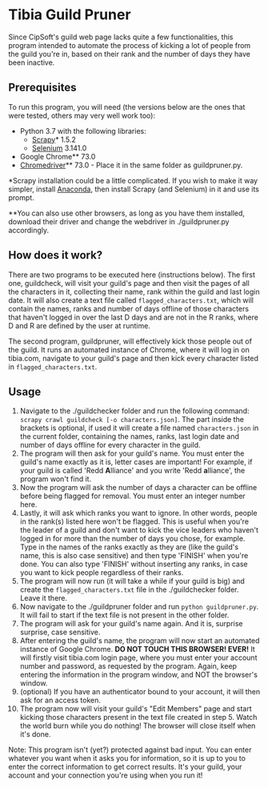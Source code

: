 # Tibia Guild Pruner

Since CipSoft's guild web page lacks quite a few functionalities, this program intended to automate the process of kicking a lot of people from the guild you're in, based on their rank and the number of days they have been inactive.

## Prerequisites

To run this program, you will need (the versions below are the ones that were tested, others may very well work too):

* Python 3.7 with the following libraries:
    * [Scrapy](https://scrapy.org/)* 1.5.2
    * [Selenium](https://www.seleniumhq.org/) 3.141.0
* Google Chrome** 73.0
* [Chromedriver](https://sites.google.com/a/chromium.org/chromedriver/downloads)** 73.0 - Place it in the same folder as guildpruner.py.
 
*Scrapy installation could be a little complicated. If you wish to make it way simpler, install [Anaconda](https://www.anaconda.com/distribution/), then install Scrapy (and Selenium) in it and use its prompt.

**You can also use other browsers, as long as you have them installed, download their driver and change the webdriver in ./guildpruner.py accordingly.

## How does it work?
There are two programs to be executed here (instructions below). The first one, guildcheck, will visit your guild's page and then visit the pages of all the characters in it, collecting their name, rank within the guild and last login date. It will also create a text file called `flagged_characters.txt`, which will contain the names, ranks and number of days offline of those characters that haven't logged in over the last D days and are not in the R ranks, where D and R are defined by the user at runtime.

The second program, guildpruner, will effectively kick those people out of the guild. It runs an automated instance of Chrome, where it will log in on tibia.com, navigate to your guild's page and then kick every character listed in `flagged_characters.txt`.



## Usage
1. Navigate to the ./guildchecker folder and run the following command: `scrapy crawl guildcheck [-o characters.json]`. The part inside the brackets is optional, if used it will create a file named `characters.json` in the current folder, containing the names, ranks, last login date and number of days offline for every character in the guild.
2. The program will then ask for your guild's name. You must enter the guild's name exactly as it is, letter cases are important! For example, if your guild is called 'Redd **A**lliance' and you write 'Redd **a**lliance', the program won't find it.
3. Now the program will ask the number of days a character can be offline before being flagged for removal. You must enter an integer number here.
4. Lastly, it will ask which ranks you want to ignore. In other words, people in the rank(s) listed here won't be flagged. This is useful when you're the leader of a guild and don't want to kick the vice leaders who haven't logged in for more than the number of days you chose, for example. Type in the names of the ranks exactly as they are (like the guild's name, this is also case sensitive) and then type 'FINISH' when you're done. You can also type 'FINISH' without inserting any ranks, in case you want to kick people regardless of their ranks.
5. The program will now run (it will take a while if your guild is big) and create the `flagged_characters.txt` file in the ./guildchecker folder. Leave it there.
6. Now navigate to the ./guildpruner folder and run `python guildpruner.py`. It will fail to start if the text file is not present in the other folder.
7. The program will ask for your guild's name again. And it is, surprise surprise, case sensitive.
8. After entering the guild's name, the program will now start an automated instance of Google Chrome. **DO NOT TOUCH THIS BROWSER! EVER!** It will firstly visit tibia.com login page, where you must enter your account number and password, as requested by the program. Again, keep entering the information in the program window, and NOT the browser's window.
9. (optional) If you have an authenticator bound to your account, it will then ask for an access token.
10. The program now will visit your guild's "Edit Members" page and start kicking those characters present in the text file created in step 5. Watch the world burn while you do nothing! The browser will close itself when it's done.

Note: This program isn't (yet?) protected against bad input. You can enter whatever you want when it asks you for information, so it is up to you to enter the correct information to get correct results. It's your guild, your account and your connection you're using when you run it!